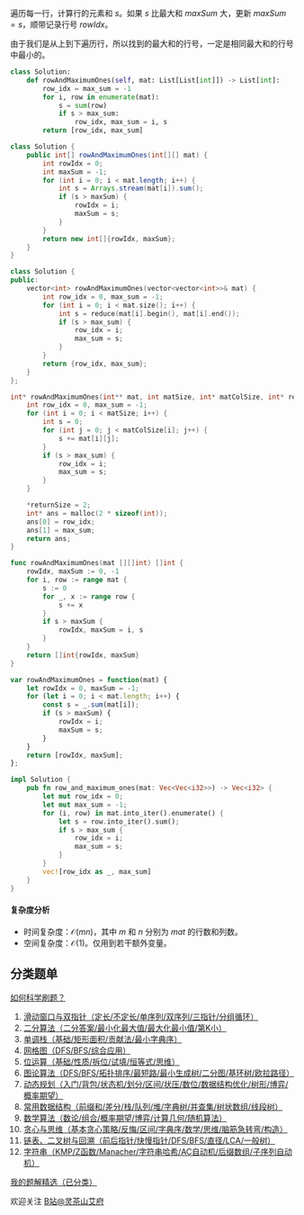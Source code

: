 遍历每一行，计算行的元素和 $s$。如果 $s$ 比最大和 $\textit{maxSum}$ 大，更新 $\textit{maxSum}=s$，顺带记录行号 $\textit{rowIdx}$。

由于我们是从上到下遍历行，所以找到的最大和的行号，一定是相同最大和的行号中最小的。

```py [sol-Python3]
class Solution:
    def rowAndMaximumOnes(self, mat: List[List[int]]) -> List[int]:
        row_idx = max_sum = -1
        for i, row in enumerate(mat):
            s = sum(row)
            if s > max_sum:
                row_idx, max_sum = i, s
        return [row_idx, max_sum]
```

```java [sol-Java]
class Solution {
    public int[] rowAndMaximumOnes(int[][] mat) {
        int rowIdx = 0;
        int maxSum = -1;
        for (int i = 0; i < mat.length; i++) {
            int s = Arrays.stream(mat[i]).sum();
            if (s > maxSum) {
                rowIdx = i;
                maxSum = s;
            }
        }
        return new int[]{rowIdx, maxSum};
    }
}
```

```cpp [sol-C++]
class Solution {
public:
    vector<int> rowAndMaximumOnes(vector<vector<int>>& mat) {
        int row_idx = 0, max_sum = -1;
        for (int i = 0; i < mat.size(); i++) {
            int s = reduce(mat[i].begin(), mat[i].end());
            if (s > max_sum) {
                row_idx = i;
                max_sum = s;
            }
        }
        return {row_idx, max_sum};
    }
};
```

```c [sol-C]
int* rowAndMaximumOnes(int** mat, int matSize, int* matColSize, int* returnSize) {
    int row_idx = 0, max_sum = -1;
    for (int i = 0; i < matSize; i++) {
        int s = 0;
        for (int j = 0; j < matColSize[i]; j++) {
            s += mat[i][j];
        }
        if (s > max_sum) {
            row_idx = i;
            max_sum = s;
        }
    }

    *returnSize = 2;
    int* ans = malloc(2 * sizeof(int));
    ans[0] = row_idx;
    ans[1] = max_sum;
    return ans;
}
```

```go [sol-Go]
func rowAndMaximumOnes(mat [][]int) []int {
    rowIdx, maxSum := 0, -1
    for i, row := range mat {
        s := 0
        for _, x := range row {
            s += x
        }
        if s > maxSum {
            rowIdx, maxSum = i, s
        }
    }
    return []int{rowIdx, maxSum}
}
```

```js [sol-JavaScript]
var rowAndMaximumOnes = function(mat) {
    let rowIdx = 0, maxSum = -1;
    for (let i = 0; i < mat.length; i++) {
        const s = _.sum(mat[i]);
        if (s > maxSum) {
            rowIdx = i;
            maxSum = s;
        }
    }
    return [rowIdx, maxSum];
};
```

```rust [sol-Rust]
impl Solution {
    pub fn row_and_maximum_ones(mat: Vec<Vec<i32>>) -> Vec<i32> {
        let mut row_idx = 0;
        let mut max_sum = -1;
        for (i, row) in mat.into_iter().enumerate() {
            let s = row.into_iter().sum();
            if s > max_sum {
                row_idx = i;
                max_sum = s;
            }
        }
        vec![row_idx as _, max_sum]
    }
}
```

#### 复杂度分析

- 时间复杂度：$\mathcal{O}(mn)$，其中 $m$ 和 $n$ 分别为 $\textit{mat}$ 的行数和列数。
- 空间复杂度：$\mathcal{O}(1)$。仅用到若干额外变量。

## 分类题单

[如何科学刷题？](https://leetcode.cn/circle/discuss/RvFUtj/)

1. [滑动窗口与双指针（定长/不定长/单序列/双序列/三指针/分组循环）](https://leetcode.cn/circle/discuss/0viNMK/)
2. [二分算法（二分答案/最小化最大值/最大化最小值/第K小）](https://leetcode.cn/circle/discuss/SqopEo/)
3. [单调栈（基础/矩形面积/贡献法/最小字典序）](https://leetcode.cn/circle/discuss/9oZFK9/)
4. [网格图（DFS/BFS/综合应用）](https://leetcode.cn/circle/discuss/YiXPXW/)
5. [位运算（基础/性质/拆位/试填/恒等式/思维）](https://leetcode.cn/circle/discuss/dHn9Vk/)
6. [图论算法（DFS/BFS/拓扑排序/最短路/最小生成树/二分图/基环树/欧拉路径）](https://leetcode.cn/circle/discuss/01LUak/)
7. [动态规划（入门/背包/状态机/划分/区间/状压/数位/数据结构优化/树形/博弈/概率期望）](https://leetcode.cn/circle/discuss/tXLS3i/)
8. [常用数据结构（前缀和/差分/栈/队列/堆/字典树/并查集/树状数组/线段树）](https://leetcode.cn/circle/discuss/mOr1u6/)
9. [数学算法（数论/组合/概率期望/博弈/计算几何/随机算法）](https://leetcode.cn/circle/discuss/IYT3ss/)
10. [贪心与思维（基本贪心策略/反悔/区间/字典序/数学/思维/脑筋急转弯/构造）](https://leetcode.cn/circle/discuss/g6KTKL/)
11. [链表、二叉树与回溯（前后指针/快慢指针/DFS/BFS/直径/LCA/一般树）](https://leetcode.cn/circle/discuss/K0n2gO/)
12. [字符串（KMP/Z函数/Manacher/字符串哈希/AC自动机/后缀数组/子序列自动机）](https://leetcode.cn/circle/discuss/SJFwQI/)

[我的题解精选（已分类）](https://github.com/EndlessCheng/codeforces-go/blob/master/leetcode/SOLUTIONS.md)

欢迎关注 [B站@灵茶山艾府](https://space.bilibili.com/206214)
